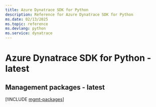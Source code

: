 ```yaml
---
title: Azure Dynatrace SDK for Python
description: Reference for Azure Dynatrace SDK for Python
ms.date: 02/13/2025
ms.topic: reference
ms.devlang: python
ms.service: dynatrace
---
```

# Azure Dynatrace SDK for Python - latest

## Management packages - latest
[!INCLUDE [mgmt-packages](dynatrace-mgmt-index.md)]